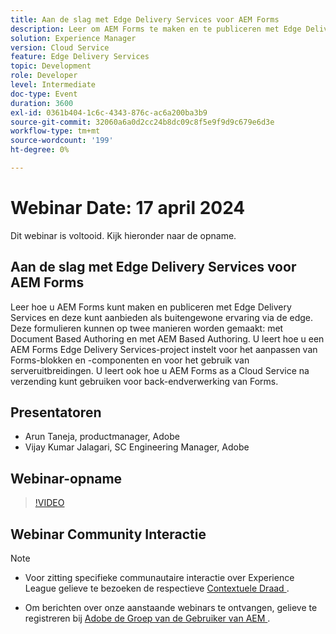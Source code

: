 ```yaml
---
title: Aan de slag met Edge Delivery Services voor AEM Forms
description: Leer om AEM Forms te maken en te publiceren met Edge Delivery Services, inclusief op documenten gebaseerde en op AEM gebaseerde authoring, projectinstellingen voor aanpassing en het gebruik van AEM Forms as a Cloud Service voor back-endverwerking.
solution: Experience Manager
version: Cloud Service
feature: Edge Delivery Services
topic: Development
role: Developer
level: Intermediate
doc-type: Event
duration: 3600
exl-id: 0361b404-1c6c-4343-876c-ac6a200ba3b9
source-git-commit: 32060a6a0d2cc24b8dc09c8f5e9f9d9c679e6d3e
workflow-type: tm+mt
source-wordcount: '199'
ht-degree: 0%

---
```


# Webinar Date: 17 april 2024

Dit webinar is voltooid. Kijk hieronder naar de opname.

## Aan de slag met Edge Delivery Services voor AEM Forms

Leer hoe u AEM Forms kunt maken en publiceren met Edge Delivery Services en deze kunt aanbieden als buitengewone ervaring via de edge. Deze formulieren kunnen op twee manieren worden gemaakt: met Document Based Authoring en met AEM Based Authoring. U leert hoe u een AEM Forms Edge Delivery Services-project instelt voor het aanpassen van Forms-blokken en -componenten en voor het gebruik van serveruitbreidingen. U leert ook hoe u AEM Forms as a Cloud Service na verzending kunt gebruiken voor back-endverwerking van Forms.

## Presentatoren

* Arun Taneja, productmanager, Adobe
* Vijay Kumar Jalagari, SC Engineering Manager, Adobe

## Webinar-opname

>[!VIDEO](https://video.tv.adobe.com/v/3428434/)

## Webinar Community Interactie

>[!NOTE]
> 
>* Voor zitting specifieke communautaire interactie over Experience League gelieve te bezoeken de respectieve [ Contextuele Draad ](https://adobe.ly/4aCz0OE).
>
>* Om berichten over onze aanstaande webinars te ontvangen, gelieve te registreren bij [ Adobe de Groep van de Gebruiker van AEM ](https://aem-augs.adobe.com/).
